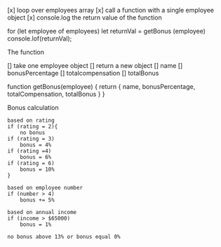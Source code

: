 
[x] loop over employees array
[x] call a function with a single employee object
[x] console.log the return value of the function

for (let employee of employees)
    let returnVal = getBonus (employee)
    console.lof(returnVal);

The function

[] take one employee object
[] return a new object
    [] name
    [] bonusPercentage
    [] totalcompensation
    [] totalBonus

function getBonus(employee) {
    return {
        name,
        bonusPercentage,
        totalCompensation,
        totalBonus
    }
}

Bonus calculation

    based on rating
    if (rating = 2){
        no bonus
    if (rating = 3)
        bonus = 4%
    if (rating =4)
        bonus = 6%
    if (rating = 6)
        bonus = 10%
    }

    based on employee number
    if (number > 4)
        bonus += 5%
    
    based on annual income
    if (income > $65000)
        bonus = 1%
    
    no bonus above 13% or bonus equal 0%